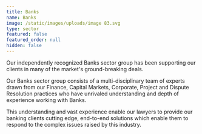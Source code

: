 ```yaml
---
title: Banks
name: Banks
image: /static/images/uploads/image 83.svg
type: sector
featured: false
featured_order: null
hidden: false
---
```

Our independently recognized Banks sector group has been supporting our clients in many of the market's ground-breaking deals. 

Our Banks sector group consists of a multi-disciplinary team of experts drawn from our Finance, Capital Markets, Corporate, Project and Dispute Resolution practices who have unrivaled understanding and depth of experience working with Banks.

This understanding and vast experience enable our lawyers to provide our banking clients cutting edge, end-to-end solutions which enable them to respond to the complex issues raised by this industry.
